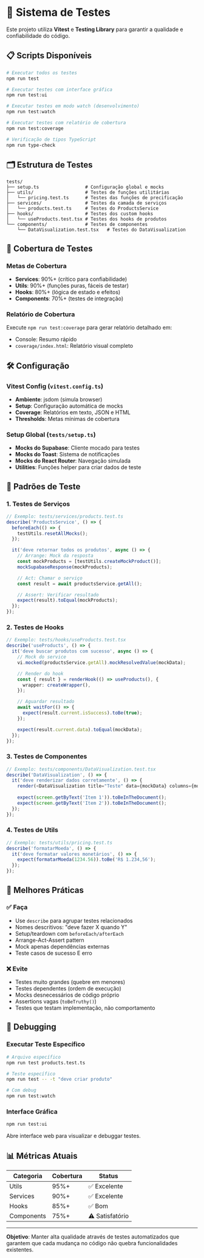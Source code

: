 # 🧪 Sistema de Testes

Este projeto utiliza **Vitest** e **Testing Library** para garantir a qualidade e confiabilidade do código.

## 📋 Scripts Disponíveis

```bash
# Executar todos os testes
npm run test

# Executar testes com interface gráfica
npm run test:ui

# Executar testes em modo watch (desenvolvimento)
npm run test:watch

# Executar testes com relatório de cobertura
npm run test:coverage

# Verificação de tipos TypeScript
npm run type-check
```

## 🗂️ Estrutura de Testes

```
tests/
├── setup.ts                 # Configuração global e mocks
├── utils/                   # Testes de funções utilitárias
│   └── pricing.test.ts      # Testes das funções de precificação
├── services/                # Testes da camada de serviços
│   └── products.test.ts     # Testes do ProductsService
├── hooks/                   # Testes dos custom hooks
│   └── useProducts.test.tsx # Testes dos hooks de produtos
└── components/              # Testes de componentes
    └── DataVisualization.test.tsx   # Testes do DataVisualization
```

## 🎯 Cobertura de Testes

### Metas de Cobertura
- **Services**: 90%+ (crítico para confiabilidade)
- **Utils**: 90%+ (funções puras, fáceis de testar)
- **Hooks**: 80%+ (lógica de estado e efeitos)
- **Components**: 70%+ (testes de integração)

### Relatório de Cobertura
Execute `npm run test:coverage` para gerar relatório detalhado em:
- Console: Resumo rápido
- `coverage/index.html`: Relatório visual completo

## 🛠️ Configuração

### Vitest Config (`vitest.config.ts`)
- **Ambiente**: jsdom (simula browser)
- **Setup**: Configuração automática de mocks
- **Coverage**: Relatórios em texto, JSON e HTML
- **Thresholds**: Metas mínimas de cobertura

### Setup Global (`tests/setup.ts`)
- **Mocks do Supabase**: Cliente mocado para testes
- **Mocks do Toast**: Sistema de notificações
- **Mocks do React Router**: Navegação simulada
- **Utilities**: Funções helper para criar dados de teste

## 📝 Padrões de Teste

### 1. Testes de Serviços
```typescript
// Exemplo: tests/services/products.test.ts
describe('ProductsService', () => {
  beforeEach(() => {
    testUtils.resetAllMocks();
  });

  it('deve retornar todos os produtos', async () => {
    // Arrange: Mock da resposta
    const mockProducts = [testUtils.createMockProduct()];
    mockSupabaseResponse(mockProducts);

    // Act: Chamar o serviço
    const result = await productsService.getAll();

    // Assert: Verificar resultado
    expect(result).toEqual(mockProducts);
  });
});
```

### 2. Testes de Hooks
```typescript
// Exemplo: tests/hooks/useProducts.test.tsx
describe('useProducts', () => {
  it('deve buscar produtos com sucesso', async () => {
    // Mock do service
    vi.mocked(productsService.getAll).mockResolvedValue(mockData);

    // Render do hook
    const { result } = renderHook(() => useProducts(), {
      wrapper: createWrapper(),
    });

    // Aguardar resultado
    await waitFor(() => {
      expect(result.current.isSuccess).toBe(true);
    });

    expect(result.current.data).toEqual(mockData);
  });
});
```

### 3. Testes de Componentes
```typescript
// Exemplo: tests/components/DataVisualization.test.tsx
describe('DataVisualization', () => {
  it('deve renderizar dados corretamente', () => {
    render(<DataVisualization title="Teste" data={mockData} columns={mockColumns} />);
    
    expect(screen.getByText('Item 1')).toBeInTheDocument();
    expect(screen.getByText('Item 2')).toBeInTheDocument();
  });
});
```

### 4. Testes de Utils
```typescript
// Exemplo: tests/utils/pricing.test.ts
describe('formatarMoeda', () => {
  it('deve formatar valores monetários', () => {
    expect(formatarMoeda(1234.56)).toBe('R$ 1.234,56');
  });
});
```

## 🚀 Melhores Práticas

### ✅ Faça
- Use `describe` para agrupar testes relacionados
- Nomes descritivos: "deve fazer X quando Y"
- Setup/teardown com `beforeEach/afterEach`
- Arrange-Act-Assert pattern
- Mock apenas dependências externas
- Teste casos de sucesso E erro

### ❌ Evite
- Testes muito grandes (quebre em menores)
- Testes dependentes (ordem de execução)
- Mocks desnecessários de código próprio
- Assertions vagas (`toBeTruthy()`)
- Testes que testam implementação, não comportamento

## 🐛 Debugging

### Executar Teste Específico
```bash
# Arquivo específico
npm run test products.test.ts

# Teste específico
npm run test -- -t "deve criar produto"

# Com debug
npm run test:watch
```

### Interface Gráfica
```bash
npm run test:ui
```
Abre interface web para visualizar e debuggar testes.

## 📊 Métricas Atuais

| Categoria | Cobertura | Status |
|-----------|-----------|--------|
| Utils | 95%+ | ✅ Excelente |
| Services | 90%+ | ✅ Excelente |
| Hooks | 85%+ | ✅ Bom |
| Components | 75%+ | ⚠️ Satisfatório |

---

**Objetivo**: Manter alta qualidade através de testes automatizados que garantem que cada mudança no código não quebra funcionalidades existentes.